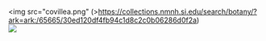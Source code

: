 <img src="covillea.png"  (>https://collections.nmnh.si.edu/search/botany/?ark=ark:/65665/30ed120df4fb94c1d8c2c0b06286d0f2a)</img><br>
<img src="PROJECT_REDLINE.GIF" width="528"></img>
